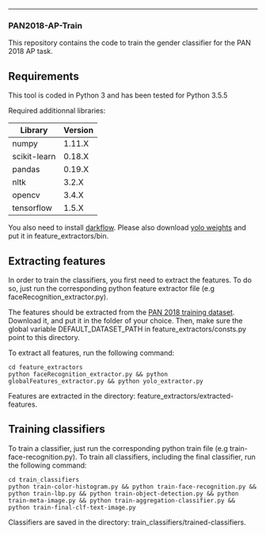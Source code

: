 
-----------------
###  PAN2018-AP-Train
This repository contains the code to train the gender classifier for the PAN 2018 AP task.

## Requirements

This tool is coded in Python 3 and has been tested for Python 3.5.5

Required additionnal libraries:

| Library      | Version |
|--------------|---------|
| numpy        | 1.11.X  |
| scikit-learn | 0.18.X  |     
| pandas       | 0.19.X  |       
| nltk         | 3.2.X   |
| opencv       | 3.4.X   |
| tensorflow   | 1.5.X   |

You also need to install [darkflow](https://github.com/thtrieu/darkflow).
Please also download [yolo weights](https://pjreddie.com/media/files/yolov2.weights) and put it in feature_extractors/bin.


## Extracting features
In order to train the classifiers, you first need to extract the features. To do so, just run the corresponding python feature extractor file (e.g faceRecognition_extractor.py).

The features should be extracted from the [PAN 2018 training dataset](https://s3.amazonaws.com/autoritas.pan/pan18-author-profiling-training-2018-02-27.zip). Download it, and put it in the folder of your choice. Then, make sure the global variable DEFAULT_DATASET_PATH in feature_extractors/consts.py point to this directory.

To extract all features, run the following command:
```
cd feature_extractors
python faceRecognition_extractor.py && python globalFeatures_extractor.py && python yolo_extractor.py
```
Features are extracted in the directory: feature_extractors/extracted-features.

## Training classifiers
To train a classifier, just run the corresponding python train file (e.g train-face-recognition.py).
To train all classifiers, including the final classifier, run the following command:
```
cd train_classifiers
python train-color-histogram.py && python train-face-recognition.py && python train-lbp.py && python train-object-detection.py && python train-meta-image.py && python train-aggregation-classifier.py && python train-final-clf-text-image.py
```
Classifiers are saved in the directory: train_classifiers/trained-classifiers.
